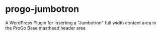# progo-jumbotron
A WordPress Plugin for inserting a "Jumbotron" full width content area in the ProGo Base masthead header area
